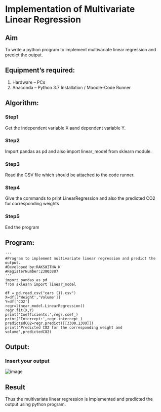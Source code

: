 # Implementation of Multivariate Linear Regression
## Aim
To write a python program to implement multivariate linear regression and predict the output.
## Equipment’s required:
1.	Hardware – PCs
2.	Anaconda – Python 3.7 Installation / Moodle-Code Runner
## Algorithm:
### Step1
Get the independent variable X aand dependent variable Y.
### Step2
Import pandas as pd and also import linear_model from sklearn module.
### Step3
Read the CSV file which should be attached to the code runner.
### Step4
Give the commands to print LinearRegression and also the predicted CO2 for corresponding weights
### Step5
End the program
## Program:
~~~
'''
#Program to implement multivariate linear regression and predict the output.
#Developed by:RAKSHITHA K
#RegisterNumber:23003887
'''
import pandas as pd
from sklearn import linear_model

df = pd.read_csv("cars (1).csv")
X=df[['Weight','Volume']]
Y=df['CO2']
regr=linear_model.LinearRegression()
regr.fit(X,Y)
print('Coefficients:',regr.coef_)
print('Intercept:',regr.intercept_)
predictedCO2=regr.predict([[3300,1300]])
print('Predicted CO2 for the corresponding weight and volume',predictedCO2)

~~~
## Output:

### Insert your output

![image](https://github.com/RakshithaK11/Multivariate-Linear-Regression/assets/139336455/0d98e290-49c9-4783-959f-97d770002279)


## Result
Thus the multivariate linear regression is implemented and predicted the output using python program.
